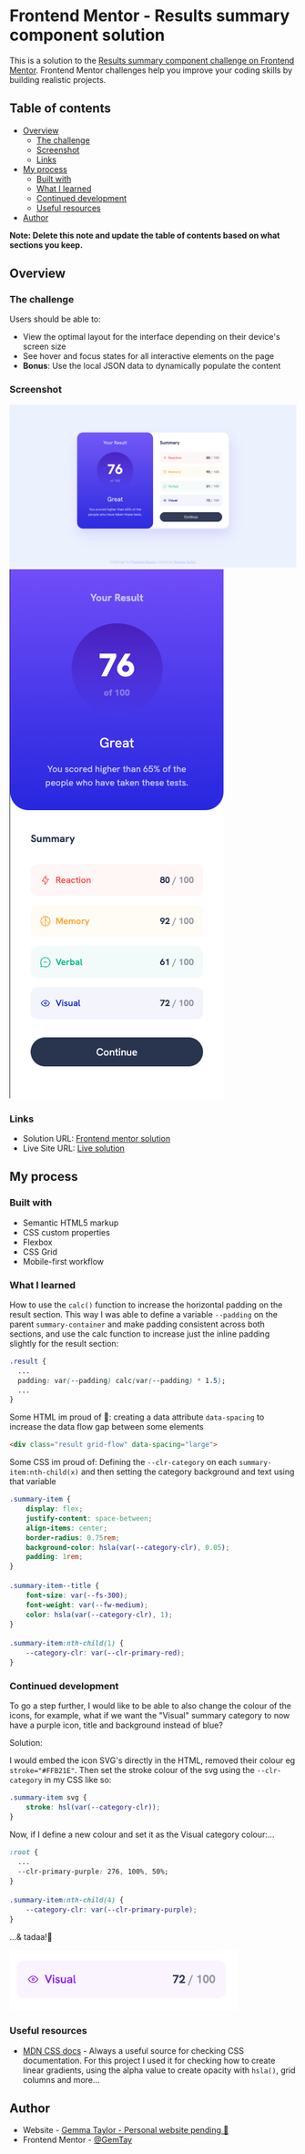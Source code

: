 # Frontend Mentor - Results summary component solution

This is a solution to the [Results summary component challenge on Frontend Mentor](https://www.frontendmentor.io/challenges/results-summary-component-CE_K6s0maV). Frontend Mentor challenges help you improve your coding skills by building realistic projects. 

## Table of contents

- [Overview](#overview)
  - [The challenge](#the-challenge)
  - [Screenshot](#screenshot)
  - [Links](#links)
- [My process](#my-process)
  - [Built with](#built-with)
  - [What I learned](#what-i-learned)
  - [Continued development](#continued-development)
  - [Useful resources](#useful-resources)
- [Author](#author)

**Note: Delete this note and update the table of contents based on what sections you keep.**

## Overview

### The challenge

Users should be able to:

- View the optimal layout for the interface depending on their device's screen size
- See hover and focus states for all interactive elements on the page
- **Bonus**: Use the local JSON data to dynamically populate the content

### Screenshot

![desktop view](./solution-screenshots/desktop-screenshot.png)
![mobile view](./solution-screenshots/mobile-screenshot.png)

### Links

- Solution URL: [Frontend mentor solution](https://www.frontendmentor.io/solutions/responsive-results-summary-using-grid-and-flexbox-2iR3PzeiF2)
- Live Site URL: [Live solution](https://gemtay.github.io/results-summary-component/)

## My process

### Built with

- Semantic HTML5 markup
- CSS custom properties
- Flexbox
- CSS Grid
- Mobile-first workflow

### What I learned

How to use the `calc()` function to increase the horizontal padding on the result section. This way I was able to define a variable `--padding` on the parent `summary-container` and make padding consistent across both sections, and use the calc function to increase just the inline padding slightly for the result section:
```css
.result {
  ...
  padding: var(--padding) calc(var(--padding) * 1.5);
  ...
}
```

Some HTML im proud of 🥰: creating a data attribute `data-spacing` to increase the data flow gap between some elements
```html
<div class="result grid-flow" data-spacing="large">
```
Some CSS im proud of: Defining the `--clr-category` on each `summary-item:nth-child(x)` and then setting the category background and text using that variable

```css
.summary-item {
    display: flex;
    justify-content: space-between;
    align-items: center;
    border-radius: 0.75rem;
    background-color: hsla(var(--category-clr), 0.05);
    padding: 1rem;
}

.summary-item--title {
    font-size: var(--fs-300);
    font-weight: var(--fw-medium);
    color: hsla(var(--category-clr), 1);
}

.summary-item:nth-child(1) {
    --category-clr: var(--clr-primary-red);
}
```

### Continued development

To go a step further, I would like to be able to also change the colour of the icons, for example, what if we want the "Visual" summary category to now have a purple icon, title and background instead of blue?

Solution:

I would embed the icon SVG's directly in the HTML, removed their colour eg `stroke="#FFB21E"`. Then set the stroke colour of the svg using the `--clr-category` in my CSS like so:
```css
.summary-item svg {
    stroke: hsl(var(--category-clr));
}
```
Now, if I define a new colour and set it as the Visual category colour:...

```css
:root {
  ...
  --clr-primary-purple: 276, 100%, 50%;
}

.summary-item:nth-child(4) {
    --category-clr: var(--clr-primary-purple);
}
```

...& tadaa!🎉

<img src="./solution-screenshots/continued-development-solution.png" width="400">

### Useful resources

- [MDN CSS docs](https://developer.mozilla.org/en-US/docs/Learn/CSS) - Always a useful source for checking CSS documentation. For this project I used it for checking how to create linear gradients, using the alpha value to create opacity with `hsla()`, grid columns and more...

## Author

- Website - [Gemma Taylor - Personal website pending 👀](#)
- Frontend Mentor - [@GemTay](https://www.frontendmentor.io/profile/GemTay)

